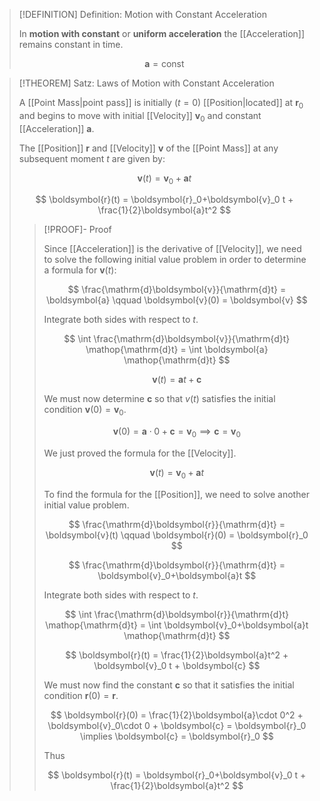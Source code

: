 >[!DEFINITION] Definition: Motion with Constant Acceleration
>
>In **motion with constant** or **uniform acceleration** the [[Acceleration]] remains constant in time.
>
>$$
>\boldsymbol{a} = \text{const}
>$$
>

>[!THEOREM] Satz: Laws of Motion with Constant Acceleration
>
>A [[Point Mass|point pass]] is initially ($t = 0$) [[Position|located]] at $\boldsymbol{r}_0$ and begins to move with initial [[Velocity]] $\boldsymbol{v}_0$ and constant [[Acceleration]] $\boldsymbol{a}$.
>
>The [[Position]] $\boldsymbol{r}$ and [[Velocity]] $\boldsymbol{v}$ of the [[Point Mass]] at any subsequent moment $t$ are given by:
>
>$$
>\boldsymbol{v}(t) = \boldsymbol{v}_0+\boldsymbol{a}t
>$$
>
>$$
>\boldsymbol{r}(t) = \boldsymbol{r}_0+\boldsymbol{v}_0 t + \frac{1}{2}\boldsymbol{a}t^2
>$$
>
>>[!PROOF]- Proof
>>
>>Since [[Acceleration]] is the derivative of [[Velocity]], we need to solve the following initial value problem in order to determine a formula for $\boldsymbol{v}(t)$:
>>
>>$$
>>\frac{\mathrm{d}\boldsymbol{v}}{\mathrm{d}t} = \boldsymbol{a} \qquad \boldsymbol{v}(0) = \boldsymbol{v}
>>$$
>>
>>Integrate both sides with respect to $t$.
>>
>>$$
>>\int \frac{\mathrm{d}\boldsymbol{v}}{\mathrm{d}t} \mathop{\mathrm{d}t} = \int \boldsymbol{a} \mathop{\mathrm{d}t}
>>$$
>>
>>$$
>>\boldsymbol{v}(t) = \boldsymbol{a}t + \boldsymbol{c}
>>$$
>>
>>We must now determine $\boldsymbol{c}$ so that $v(t)$ satisfies the initial condition $\boldsymbol{v}(0) = \boldsymbol{v}_0$.
>>
>>$$
>>\boldsymbol{v}(0) = \boldsymbol{a}\cdot 0 + \boldsymbol{c} = \boldsymbol{v}_0 \implies \boldsymbol{c} = \boldsymbol{v}_0
>>$$
>>
>>We just proved the formula for the [[Velocity]].
>>
>>$$
>>\boldsymbol{v}(t) = \boldsymbol{v}_0+\boldsymbol{a}t
>>$$
>>
>>To find the formula for the [[Position]], we need to solve another initial value problem.
>>
>>$$
>>\frac{\mathrm{d}\boldsymbol{r}}{\mathrm{d}t} = \boldsymbol{v}(t) \qquad \boldsymbol{r}(0) = \boldsymbol{r}_0
>>$$
>>
>>$$
>>\frac{\mathrm{d}\boldsymbol{r}}{\mathrm{d}t} = \boldsymbol{v}_0+\boldsymbol{a}t
>>$$
>>
>>Integrate both sides with respect to $t$.
>>
>>$$
>>\int \frac{\mathrm{d}\boldsymbol{r}}{\mathrm{d}t} \mathop{\mathrm{d}t} = \int \boldsymbol{v}_0+\boldsymbol{a}t \mathop{\mathrm{d}t}
>>$$
>>
>>$$
>>\boldsymbol{r}(t) = \frac{1}{2}\boldsymbol{a}t^2 + \boldsymbol{v}_0 t + \boldsymbol{c}
>>$$
>>
>>We must now find the constant $\boldsymbol{c}$ so that it satisfies the initial condition $\boldsymbol{r}(0) = \boldsymbol{r}$.
>>
>>$$
>>\boldsymbol{r}(0) = \frac{1}{2}\boldsymbol{a}\cdot 0^2 + \boldsymbol{v}_0\cdot 0 + \boldsymbol{c} = \boldsymbol{r}_0 \implies \boldsymbol{c} = \boldsymbol{r}_0
>>$$
>>
>>Thus
>>
>>$$
>>\boldsymbol{r}(t) = \boldsymbol{r}_0+\boldsymbol{v}_0 t + \frac{1}{2}\boldsymbol{a}t^2
>>$$
>>
>